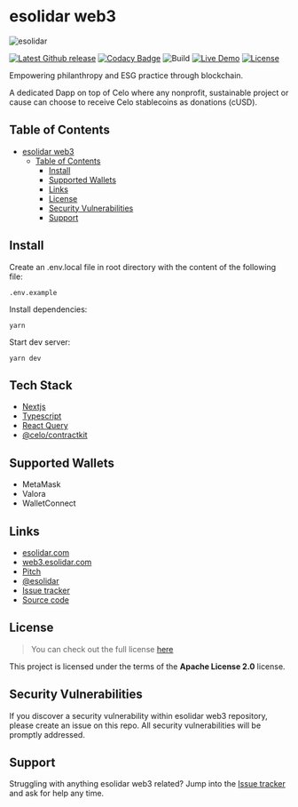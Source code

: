 # esolidar web3

![esolidar](https://static.esolidar.com/frontend/assets/web3-social-share.png)

[![Latest Github release](https://img.shields.io/github/release/Martinsos/edlib.svg)](https://github.com/esolidar/web3/releases/latest)
[![Codacy Badge](https://app.codacy.com/project/badge/Grade/31c7e814239047ccb71c98b61a97be12)](https://www.codacy.com/gh/esolidar/web3/dashboard?utm_source=github.com&utm_medium=referral&utm_content=esolidar/web3&utm_campaign=Badge_Grade)
![Build](https://github.com/esolidar/web3/actions/workflows/main.yml/badge.svg)
[![Live Demo](https://img.shields.io/badge/demo-online-green.svg)](https://web3.testesolidar.com)
[![License](https://img.shields.io/badge/License-Apache_2.0-blue.svg)](https://opensource.org/licenses/Apache-2.0)

Empowering philanthropy and ESG practice through blockchain.

A dedicated Dapp on top of Celo where any nonprofit, sustainable project or cause can choose to receive Celo stablecoins as donations (cUSD).

## Table of Contents

- [esolidar web3](#esolidar-web3)
  - [Table of Contents](#table-of-contents)
    - [Install](#install)
    - [Supported Wallets](#supported-wallets)
    - [Links](#links)
    - [License](#license)
    - [Security Vulnerabilities](#security-vulnerabilities)
    - [Support](#support)

## Install

Create an .env.local file in root directory with the content of the following file:

```
.env.example
```

Install dependencies:

```
yarn
```

Start dev server:

```
yarn dev
```

## Tech Stack

- [Nextjs](https://nextjs.org/docs)
- [Typescript](https://www.typescriptlang.org/)
- [React Query](https://react-query.tanstack.com/)
- [@celo/contractkit](https://docs.celo.org/developer-guide/contractkit)

## Supported Wallets

- MetaMask
- Valora
- WalletConnect

## Links

- [esolidar.com](https://www.esolidar.com)
- [web3.esolidar.com](https://web3.esolidar.com)
- [Pitch](https://pitch.com/public/2b1f2641-fea9-4406-a1b7-0b116a125fd0)
- [@esolidar](https://twitter.com/esolidar)
- [Issue tracker](https://github.com/esolidar/web3/issues)
- [Source code](https://github.com/esolidar/web3)

## License

> You can check out the full license [here](https://github.com/esolidar/web3/blob/main/LICENSE)

This project is licensed under the terms of the **Apache License 2.0** license.

## Security Vulnerabilities

If you discover a security vulnerability within esolidar web3 repository, please create an issue on this repo. All security vulnerabilities will be promptly addressed.

## Support

Struggling with anything esolidar web3 related? Jump into the [Issue tracker](https://github.com/esolidar/web3/issues) and ask for help any time.

